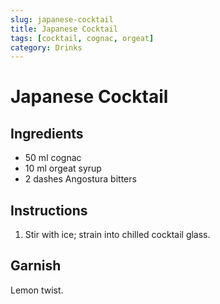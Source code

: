 ```yaml
---
slug: japanese-cocktail
title: Japanese Cocktail
tags: [cocktail, cognac, orgeat]
category: Drinks
---
```


# Japanese Cocktail

## Ingredients

- 50 ml cognac
- 10 ml orgeat syrup
- 2 dashes Angostura bitters

## Instructions

1. Stir with ice; strain into chilled cocktail glass.

## Garnish

Lemon twist.
